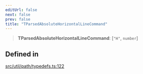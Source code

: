 ```yaml
---
editUrl: false
next: false
prev: false
title: "TParsedAbsoluteHorizontalLineCommand"
---
```


> **TParsedAbsoluteHorizontalLineCommand**: [`"H"`, `number`]

## Defined in

[src/util/path/typedefs.ts:122](https://github.com/fabricjs/fabric.js/blob/v6.0.0-rc4/src/util/path/typedefs.ts#L122)
